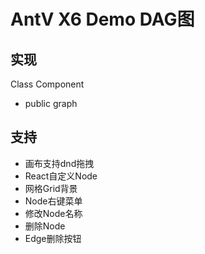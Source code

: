 # AntV X6 Demo DAG图

## 实现
Class Component
- public graph

## 支持
+ 画布支持dnd拖拽
+ React自定义Node
+ 网格Grid背景
+ Node右键菜单
 + 修改Node名称
 + 删除Node
+ Edge删除按钮